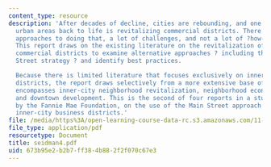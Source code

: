 ```yaml
---
content_type: resource
description: 'After decades of decline, cities are rebounding, and one key to bringing
  urban areas back to life is revitalizing commercial districts. There are different
  approaches to doing that, a lot of challenges, and not a lot of ?how-to? books.
  This report draws on the existing literature on the revitalization of inner-city
  commercial districts to examine alternative approaches ? including the popular Main
  Street strategy ? and identify best practices.

  Because there is limited literature that focuses exclusively on inner-city commercial
  districts, the report draws selectively from a more extensive base of research that
  encompasses inner-city neighborhood revitalization, neighborhood economic development,
  and downtown development. This is the second of four reports in a study, funded
  by the Fannie Mae Foundation, on the use of the Main Street approach to revitalize
  inner-city business districts.'
file: /media/https%3A/open-learning-course-data-rc.s3.amazonaws.com/11-439-revitalizing-urban-main-streets-hyde-jackson-square-roslindale-square-boston-spring-2005/673b95e2b2b7ff384b882f2f070c67e3_seidman4.pdf
file_type: application/pdf
resourcetype: Document
title: seidman4.pdf
uid: 673b95e2-b2b7-ff38-4b88-2f2f070c67e3
---
```

